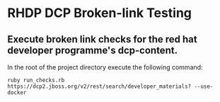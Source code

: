 RHDP DCP Broken-link Testing
=============================

## Execute broken link checks for the red hat developer programme's dcp-content.

In the root of the project directory execute the following command:

    ruby run_checks.rb https://dcp2.jboss.org/v2/rest/search/developer_materials? --use-docker
